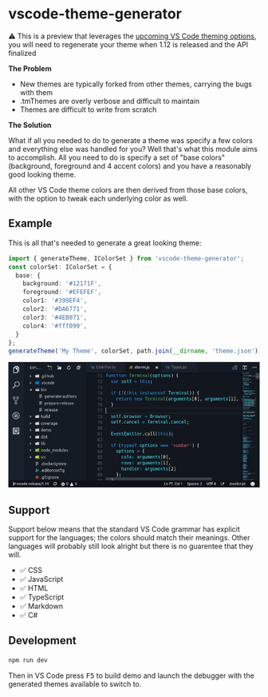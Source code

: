# vscode-theme-generator

⚠️ This is a preview that leverages the [upcoming VS Code theming options](https://github.com/Microsoft/vscode/issues/3112), you will need to regenerate your theme when 1.12 is released and the API finalized

**The Problem**

- New themes are typically forked from other themes, carrying the bugs with them
- .tmThemes are overly verbose and difficult to maintain
- Themes are difficult to write from scratch

**The Solution**

What if all you needed to do to generate a theme was specify a few colors and everything else was handled for you? Well that's what this module aims to accomplish. All you need to do is specify a set of "base colors" (background, foreground and 4 accent colors) and you have a reasonably good looking theme.

All other VS Code theme colors are then derived from those base colors, with the option to tweak each underlying color as well.

## Example

This is all that's needed to generate a great looking theme:

```ts
import { generateTheme, IColorSet } from 'vscode-theme-generator';
const colorSet: IColorSet = {
  base: {
    background: '#12171F',
    foreground: '#EFEFEF',
    color1: '#399EF4',
    color2: '#DA6771',
    color3: '#4EB071',
    color4: '#fff099',
  }
};
generateTheme('My Theme', colorSet, path.join(__dirname, 'theme.json'));
```

![](./images/example.png)

## Support

Support below means that the standard VS Code grammar has explicit support for the languages; the colors should match their meanings. Other languages will probably still look alright but there is no guarentee that they will.

- :white_check_mark: CSS
- :white_check_mark: JavaScript
- :white_check_mark: HTML
- :white_check_mark: TypeScript
- :white_check_mark: Markdown
- :white_check_mark: C#

## Development

```bash
npm run dev
```

Then in VS Code press <kbd>F5</kbd> to build demo and launch the debugger with the generated themes available to switch to.
